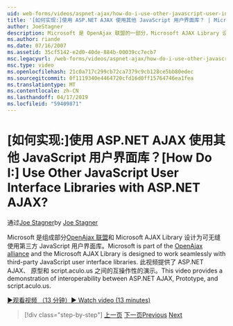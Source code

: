 ```yaml
---
uid: web-forms/videos/aspnet-ajax/how-do-i-use-other-javascript-user-interface-libraries-with-aspnet-ajax
title: '[如何实现:]使用 ASP.NET AJAX 使用其他 JavaScript 用户界面库？ | Microsoft Docs'
author: JoeStagner
description: Microsoft 是 OpenAjax 联盟的一部分，Microsoft AJAX Library 设计为可无缝使用第三方 JavaScript 用户界面库...
ms.author: riande
ms.date: 07/16/2007
ms.assetid: 35cf5142-e2d0-40de-884b-00039cc7ecb7
msc.legacyurl: /web-forms/videos/aspnet-ajax/how-do-i-use-other-javascript-user-interface-libraries-with-aspnet-ajax
msc.type: video
ms.openlocfilehash: 21c0a717c299cb72ca7379c9cb128ce5bb80edec
ms.sourcegitcommit: 0f1119340e4464720cfd16d0ff15764746ea1fea
ms.translationtype: MT
ms.contentlocale: zh-CN
ms.lasthandoff: 04/17/2019
ms.locfileid: "59409871"
---
```

# <a name="how-do-i-use-other-javascript-user-interface-libraries-with-aspnet-ajax"></a><span data-ttu-id="c0b31-104">[如何实现:]使用 ASP.NET AJAX 使用其他 JavaScript 用户界面库？</span><span class="sxs-lookup"><span data-stu-id="c0b31-104">[How Do I:] Use Other JavaScript User Interface Libraries with ASP.NET AJAX?</span></span>

<span data-ttu-id="c0b31-105">通过[Joe Stagner](https://github.com/JoeStagner)</span><span class="sxs-lookup"><span data-stu-id="c0b31-105">by [Joe Stagner](https://github.com/JoeStagner)</span></span>

<span data-ttu-id="c0b31-106">Microsoft 是组成部分[OpenAjax 联盟](http://www.openajax.org/)和 Microsoft AJAX Library 设计为可无缝使用第三方 JavaScript 用户界面库。</span><span class="sxs-lookup"><span data-stu-id="c0b31-106">Microsoft is part of the [OpenAjax alliance](http://www.openajax.org/) and the Microsoft AJAX Library is designed to work seamlessly with third-party JavaScript user interface libraries.</span></span> <span data-ttu-id="c0b31-107">此视频提供了 ASP.NET AJAX、 原型和 script.aculo.us 之间的互操作性的演示。</span><span class="sxs-lookup"><span data-stu-id="c0b31-107">This video provides a demonstration of interoperability between ASP.NET AJAX, Prototype, and script.aculo.us.</span></span>

[<span data-ttu-id="c0b31-108">&#9654;观看视频 （13 分钟）</span><span class="sxs-lookup"><span data-stu-id="c0b31-108">&#9654; Watch video (13 minutes)</span></span>](https://channel9.msdn.com/Blogs/ASP-NET-Site-Videos/how-do-i-use-other-javascript-user-interface-libraries-with-aspnet-ajax)

> [!div class="step-by-step"]
> <span data-ttu-id="c0b31-109">[上一页](how-do-i-choose-between-methods-of-ajax-page-updates.md)
> [下一页](how-do-i-use-the-aspnet-ajax-profile-services.md)</span><span class="sxs-lookup"><span data-stu-id="c0b31-109">[Previous](how-do-i-choose-between-methods-of-ajax-page-updates.md)
[Next](how-do-i-use-the-aspnet-ajax-profile-services.md)</span></span>
